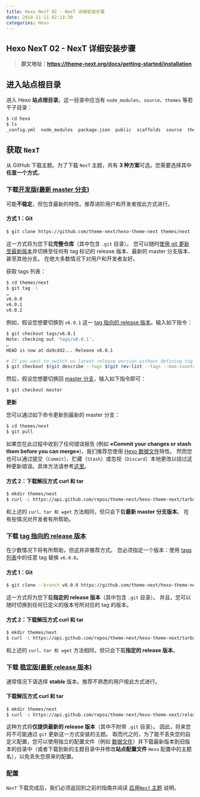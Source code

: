 ```yaml
---
title: Hexo NexT 02 - NexT 详细安装步骤
date: 2018-11-11 02:13:30
categories: Hexo
---
```


<!-- more -->

## Hexo NexT 02 - NexT 详细安装步骤

> **原文地址：<https://theme-next.org/docs/getting-started/installation>**

## 进入站点根目录

进入 Hexo **站点根目录**。这一目录中应当有 `node_modules`、`source`、`themes` 等若干子目录：

```bash
$ cd hexo
$ ls
_config.yml  node_modules  package.json  public  scaffolds  source  themes
```

## 获取 `NexT`

从 GitHub 下载主题。为了下载 `NexT` 主题，共有 **3 种方案**可选。您需要选择其中**任意一个方式**。

### 下载[开发版(最新 master 分支)](https://github.com/theme-next/hexo-theme-next/archive/master.zip)

可能**不稳定**，但包含最新的特性。推荐进阶用户和开发者按此方式进行。

#### 方式 1：Git

```bash
$ git clone https://github.com/theme-next/hexo-theme-next themes/next
```

这一方式将为您下载**完整仓库**（其中包含 `.git` 目录）。
您可以随时[使用 git 更新至最新版本](https://github.com/theme-next/hexo-theme-next/blob/master/docs/zh-CN/README.md#update)并切换至任何有 tag 标记的 release 版本、最新的 master 分支版本、甚至其他分支。
在绝大多数情况下对用户和开发者友好。

获取 tags 列表：

```bash
$ cd themes/next
$ git tag -l
…
v6.0.0
v6.0.1
v6.0.2
```

例如，假设您想要切换到 `v6.0.1` 这一 [tag 指向的 release 版本](https://github.com/theme-next/hexo-theme-next/tags)。输入如下指令：

```bash
$ git checkout tags/v6.0.1
Note: checking out 'tags/v6.0.1'.
…
HEAD is now at da9cdd2... Release v6.0.1

# If you want to switch on latest release version without defining tag (optional)
$ git checkout $(git describe --tags $(git rev-list --tags --max-count=1))
```

然后，假设您想要切换回 [master 分支](https://github.com/theme-next/hexo-theme-next/commits/master)，输入如下指令即可：

```bash
$ git checkout master
```

**更新**

您可以通过如下命令更新到最新的 master 分支：

```bash
$ cd themes/next
$ git pull
```

如果您在此过程中收到了任何错误报告 (例如 **«Commit your changes or stash them before you can merge»**)，我们推荐您使用 [Hexo 数据文件](https://github.com/theme-next/hexo-theme-next/blob/master/docs/zh-CN/DATA-FILES.md)特性。
然而您也可以通过提交（`Commit`）、贮藏（`Stash`）或忽视（`Discard`）本地更改以绕过这种更新错误。具体方法请参考[这里](https://stackoverflow.com/a/15745424/5861495)。

#### 方式 2：下载解压方式 curl 和 tar

```bash
$ mkdir themes/next
$ curl -L https://api.github.com/repos/theme-next/hexo-theme-next/tarball | tar -zxv -C themes/next --strip-components=1
```

和上述的 `curl、tar 和 wget` 方法相同，但只会下载**最新 master 分支版本**。
在有些情况对开发者有所帮助。

### 下载 [tag 指向的 release 版本](https://github.com/theme-next/hexo-theme-next/releases)

在少数情况下将有所帮助，但这并非推荐方式。
您必须指定一个版本：使用 [tags 列表](https://github.com/theme-next/hexo-theme-next/tags)中的任意 tag 替换 `v6.0.0`。

#### 方式 1：Git

```bash
$ git clone --branch v6.0.0 https://github.com/theme-next/hexo-theme-next themes/next
```

这一方式将为您下载**指定的 release 版本**（其中包含 `.git` 目录）。
并且，您可以随时切换到任何已定义的版本号所对应的 tag 的版本。

#### 方式 2：下载解压方式 curl 和 tar

```bash
$ mkdir themes/next
$ curl -L https://api.github.com/repos/theme-next/hexo-theme-next/tarball/v6.0.0 | tar -zxv -C themes/next --strip-components=1
```

和上述的 `curl、tar 和 wget` 方法相同，但只会下载**指定的 release 版本**。

### 下载 [稳定版(最新 release 版本)](https://github.com/theme-next/hexo-theme-next/releases/latest)

通常情况下请选择 **stable** 版本。推荐不熟悉的用户按此方式进行。

#### 下载解压方式 curl 和 tar

```bash
$ mkdir themes/next
$ curl -s https://api.github.com/repos/theme-next/hexo-theme-next/releases/latest | grep tarball_url | cut -d '"' -f 4 | wget -i - -O- | tar -zx -C themes/next --strip-components=1
```

这种方式将**仅提供最新的 release 版本**（其中不附带 `.git` 目录）。
因此，将来您将不可能通过 `git` 更新这一方式安装的主题。
取而代之的，为了能不丢失您的自定义配置，您可以使用独立的配置文件（例如 [数据文件](https://github.com/theme-next/hexo-theme-next/blob/master/docs/zh-CN/DATA-FILES.md)）并下载最新版本到旧版本的目录中（或者下载到新的主题目录中并修改**站点配置文件** `Hexo` 配置中的主题名），以免丢失您原来的配置。

### 配置

`NexT` 下载完成后，我们必须返回到之前的指南并阅读 [启用`NexT` 主题](https://theme-next.org/docs/getting-started/#Enabling-NexT) 说明。
